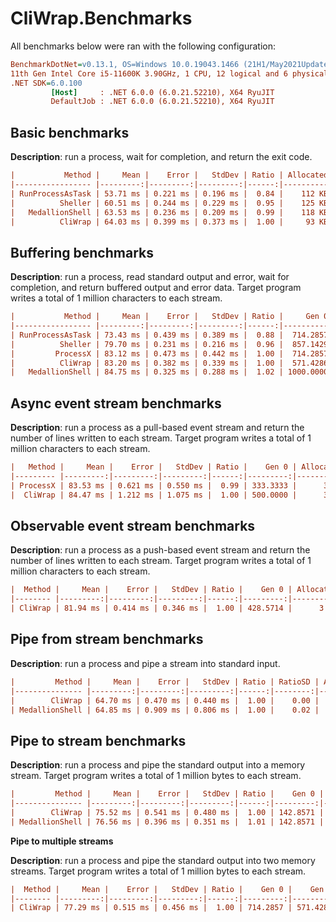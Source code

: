 ﻿# CliWrap.Benchmarks

All benchmarks below were ran with the following configuration:

```ini
BenchmarkDotNet=v0.13.1, OS=Windows 10.0.19043.1466 (21H1/May2021Update)
11th Gen Intel Core i5-11600K 3.90GHz, 1 CPU, 12 logical and 6 physical cores
.NET SDK=6.0.100
         [Host]     : .NET 6.0.0 (6.0.21.52210), X64 RyuJIT
         DefaultJob : .NET 6.0.0 (6.0.21.52210), X64 RyuJIT
```

## Basic benchmarks

**Description**: run a process, wait for completion, and return the exit code.

```ini
|           Method |     Mean |    Error |   StdDev | Ratio | Allocated |
|----------------- |---------:|---------:|---------:|------:|----------:|
| RunProcessAsTask | 53.71 ms | 0.221 ms | 0.196 ms |  0.84 |    112 KB |
|          Sheller | 60.51 ms | 0.244 ms | 0.229 ms |  0.95 |    125 KB |
|   MedallionShell | 63.53 ms | 0.236 ms | 0.209 ms |  0.99 |    118 KB |
|          CliWrap | 64.03 ms | 0.399 ms | 0.373 ms |  1.00 |     93 KB |
```

## Buffering benchmarks

**Description**: run a process, read standard output and error, wait for completion, and return buffered output and error data.
Target program writes a total of 1 million characters to each stream.

```ini
|           Method |     Mean |    Error |   StdDev | Ratio |     Gen 0 |    Gen 1 |    Gen 2 | Allocated |
|----------------- |---------:|---------:|---------:|------:|----------:|---------:|---------:|----------:|
| RunProcessAsTask | 73.43 ms | 0.439 ms | 0.389 ms |  0.88 |  714.2857 | 428.5714 | 285.7143 |      4 MB |
|          Sheller | 79.70 ms | 0.231 ms | 0.216 ms |  0.96 |  857.1429 | 428.5714 | 142.8571 |      6 MB |
|         ProcessX | 83.12 ms | 0.473 ms | 0.442 ms |  1.00 |  714.2857 | 428.5714 | 285.7143 |      5 MB |
|          CliWrap | 83.20 ms | 0.382 ms | 0.339 ms |  1.00 |  571.4286 | 428.5714 | 142.8571 |      5 MB |
|   MedallionShell | 84.75 ms | 0.325 ms | 0.288 ms |  1.02 | 1000.0000 | 833.3333 | 666.6667 |      6 MB |
```

## Async event stream benchmarks

**Description**: run a process as a pull-based event stream and return the number of lines written to each stream.
Target program writes a total of 1 million characters to each stream.

```ini
|   Method |     Mean |    Error |   StdDev | Ratio |    Gen 0 | Allocated |
|--------- |---------:|---------:|---------:|------:|---------:|----------:|
| ProcessX | 83.53 ms | 0.621 ms | 0.550 ms |  0.99 | 333.3333 |      3 MB |
|  CliWrap | 84.47 ms | 1.212 ms | 1.075 ms |  1.00 | 500.0000 |      3 MB |
```

## Observable event stream benchmarks

**Description**: run a process as a push-based event stream and return the number of lines written to each stream.
Target program writes a total of 1 million characters to each stream.

```ini
|  Method |     Mean |    Error |   StdDev | Ratio |    Gen 0 | Allocated |
|-------- |---------:|---------:|---------:|------:|---------:|----------:|
| CliWrap | 81.94 ms | 0.414 ms | 0.346 ms |  1.00 | 428.5714 |      3 MB |
```

## Pipe from stream benchmarks

**Description**: run a process and pipe a stream into standard input. 

```ini
|         Method |     Mean |    Error |   StdDev | Ratio | RatioSD | Allocated |
|--------------- |---------:|---------:|---------:|------:|--------:|----------:|
|        CliWrap | 64.70 ms | 0.470 ms | 0.440 ms |  1.00 |    0.00 |     93 KB |
| MedallionShell | 64.85 ms | 0.909 ms | 0.806 ms |  1.00 |    0.02 |    168 KB |
```

## Pipe to stream benchmarks

**Description**: run a process and pipe the standard output into a memory stream.
Target program writes a total of 1 million bytes to each stream.

```ini
|         Method |     Mean |    Error |   StdDev | Ratio |    Gen 0 |    Gen 1 |    Gen 2 | Allocated |
|--------------- |---------:|---------:|---------:|------:|---------:|---------:|---------:|----------:|
|        CliWrap | 75.52 ms | 0.541 ms | 0.480 ms |  1.00 | 142.8571 | 142.8571 | 142.8571 |      2 MB |
| MedallionShell | 76.56 ms | 0.396 ms | 0.351 ms |  1.01 | 142.8571 | 142.8571 | 142.8571 |      3 MB |
```

**Pipe to multiple streams**

**Description**: run a process and pipe the standard output into two memory streams.
Target program writes a total of 1 million bytes to each stream.

```ini
|  Method |     Mean |    Error |   StdDev | Ratio |    Gen 0 |    Gen 1 |    Gen 2 | Allocated |
|-------- |---------:|---------:|---------:|------:|---------:|---------:|---------:|----------:|
| CliWrap | 77.29 ms | 0.515 ms | 0.456 ms |  1.00 | 714.2857 | 571.4286 | 571.4286 |      5 MB |
```
